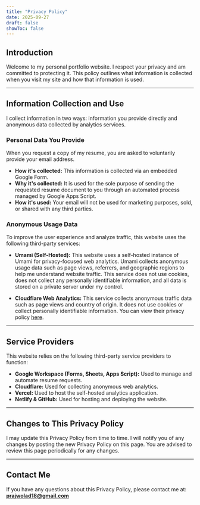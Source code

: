 ```yaml
---
title: "Privacy Policy"
date: 2025-09-27
draft: false
showToc: false
---
```


## Introduction
Welcome to my personal portfolio website. I respect your privacy and am committed to protecting it. This policy outlines what information is collected when you visit my site and how that information is used.

---

## Information Collection and Use
I collect information in two ways: information you provide directly and anonymous data collected by analytics services.

### Personal Data You Provide
When you request a copy of my resume, you are asked to voluntarily provide your email address.

* **How it's collected:** This information is collected via an embedded Google Form.
* **Why it's collected:** It is used for the sole purpose of sending the requested resume document to you through an automated process managed by Google Apps Script.
* **How it's used:** Your email will not be used for marketing purposes, sold, or shared with any third parties.

### Anonymous Usage Data
To improve the user experience and analyze traffic, this website uses the following third-party services:

* **Umami (Self-Hosted):** This website uses a self-hosted instance of Umami for privacy-focused web analytics. Umami collects anonymous usage data such as page views, referrers, and geographic regions to help me understand website traffic. This service does not use cookies, does not collect any personally identifiable information, and all data is stored on a private server under my control.

* **Cloudflare Web Analytics:** This service collects anonymous traffic data such as page views and country of origin. It does not use cookies or collect personally identifiable information. You can view their privacy policy [here](https://www.cloudflare.com/privacypolicy/).

---

## Service Providers
This website relies on the following third-party service providers to function:

* **Google Workspace (Forms, Sheets, Apps Script):** Used to manage and automate resume requests.
* **Cloudflare:** Used for collecting anonymous web analytics.
* **Vercel:** Used to host the self-hosted analytics application.
* **Netlify & GitHub:** Used for hosting and deploying the website.

---

## Changes to This Privacy Policy
I may update this Privacy Policy from time to time. I will notify you of any changes by posting the new Privacy Policy on this page. You are advised to review this page periodically for any changes.

---

## Contact Me
If you have any questions about this Privacy Policy, please contact me at: **prajwolad18@gmail.com**